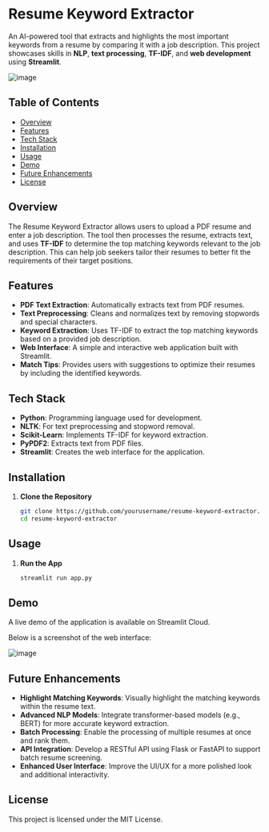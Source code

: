 # Resume Keyword Extractor

An AI-powered tool that extracts and highlights the most important keywords from a resume by comparing it with a job description. This project showcases skills in **NLP**, **text processing**, **TF-IDF**, and **web development** using **Streamlit**.

![image](https://github.com/user-attachments/assets/dfce3ac9-4031-45db-abab-386182c13649)


## Table of Contents

- [Overview](#overview)
- [Features](#features)
- [Tech Stack](#tech-stack)
- [Installation](#installation)
- [Usage](#usage)
- [Demo](#demo)
- [Future Enhancements](#future-enhancements)
- [License](#license)

## Overview

The Resume Keyword Extractor allows users to upload a PDF resume and enter a job description. The tool then processes the resume, extracts text, and uses **TF-IDF** to determine the top matching keywords relevant to the job description. This can help job seekers tailor their resumes to better fit the requirements of their target positions.

## Features

- **PDF Text Extraction**: Automatically extracts text from PDF resumes.
- **Text Preprocessing**: Cleans and normalizes text by removing stopwords and special characters.
- **Keyword Extraction**: Uses TF-IDF to extract the top matching keywords based on a provided job description.
- **Web Interface**: A simple and interactive web application built with Streamlit.
- **Match Tips**: Provides users with suggestions to optimize their resumes by including the identified keywords.

## Tech Stack

- **Python**: Programming language used for development.
- **NLTK**: For text preprocessing and stopword removal.
- **Scikit-Learn**: Implements TF-IDF for keyword extraction.
- **PyPDF2**: Extracts text from PDF files.
- **Streamlit**: Creates the web interface for the application.

## Installation

1. **Clone the Repository**
   ```bash
   git clone https://github.com/yourusername/resume-keyword-extractor.git
   cd resume-keyword-extractor

## Usage
1. **Run the App**
   ```bash
   streamlit run app.py


## Demo
A live demo of the application is available on Streamlit Cloud.

Below is a screenshot of the web interface:

![image](https://github.com/user-attachments/assets/db5c499e-4524-4635-b3a7-fbd01d5b029a)


## Future Enhancements
- **Highlight Matching Keywords**: Visually highlight the matching keywords within the resume text.
- **Advanced NLP Models**: Integrate transformer-based models (e.g., BERT) for more accurate keyword extraction.
- **Batch Processing**: Enable the processing of multiple resumes at once and rank them.
- **API Integration**: Develop a RESTful API using Flask or FastAPI to support batch resume screening.
- **Enhanced User Interface**: Improve the UI/UX for a more polished look and additional interactivity.

## License
This project is licensed under the MIT License.
